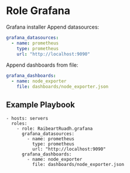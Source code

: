 Role Grafana
============
Grafana installer
Append datasources:

```yaml
grafana_datasources:
  - name: prometheus
    type: prometheus
    url: "http://localhost:9090"
```
Append dashboards from file:

```yaml
grafana_dashboards:
  - name: node_exporter
    file: dashboards/node_exporter.json
```
Example Playbook
----------------

    - hosts: servers
      roles:
        - role: RaibeartRuadh.grafana
          grafana_datasources:
            - name: prometheus
              type: prometheus
              url: "http://localhost:9090"
          grafana_dashboards:
            - name: node_exporter
              file: dashboards/node_exporter.json

